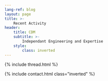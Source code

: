 ```yaml
---
lang-ref: blog
layout: page
title: >-
    Recent Activity
header:
    title: CDM
    subtitle: >-
        Independant Engineering and Expertise
    style:
        class: inverted
---
```


{% include thread.html %}

{% include contact.html class="inverted" %}

